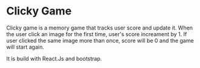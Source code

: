 
# Clicky Game

Clicky game is a memory game that tracks user score and update it. When the user click an image for the first time, user's score increament by 1. If user clicked the same image more than once, score will be 0 and the game will start again.

It is build with React.Js and bootstrap.
